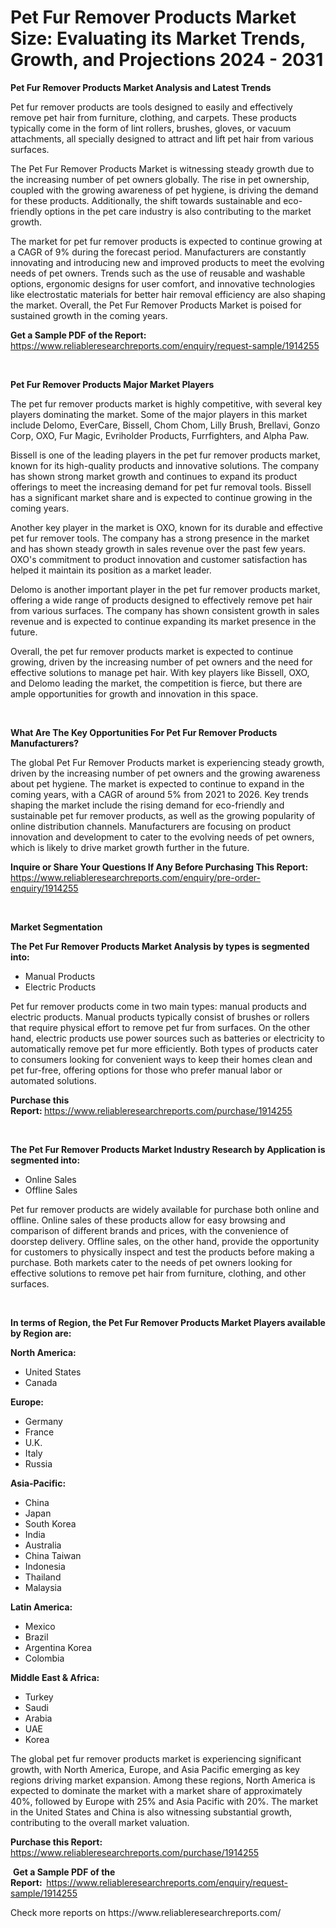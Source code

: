 <p><h1>Pet Fur Remover Products Market Size: Evaluating its Market Trends, Growth, and Projections 2024 - 2031</h1></p><p><strong>Pet Fur Remover Products Market Analysis and Latest Trends</strong></p>
<p><p>Pet fur remover products are tools designed to easily and effectively remove pet hair from furniture, clothing, and carpets. These products typically come in the form of lint rollers, brushes, gloves, or vacuum attachments, all specially designed to attract and lift pet hair from various surfaces.</p><p>The Pet Fur Remover Products Market is witnessing steady growth due to the increasing number of pet owners globally. The rise in pet ownership, coupled with the growing awareness of pet hygiene, is driving the demand for these products. Additionally, the shift towards sustainable and eco-friendly options in the pet care industry is also contributing to the market growth.</p><p>The market for pet fur remover products is expected to continue growing at a CAGR of 9% during the forecast period. Manufacturers are constantly innovating and introducing new and improved products to meet the evolving needs of pet owners. Trends such as the use of reusable and washable options, ergonomic designs for user comfort, and innovative technologies like electrostatic materials for better hair removal efficiency are also shaping the market. Overall, the Pet Fur Remover Products Market is poised for sustained growth in the coming years.</p></p>
<p><strong>Get a Sample PDF of the Report:&nbsp;</strong> <a href="https://www.reliableresearchreports.com/enquiry/request-sample/1914255">https://www.reliableresearchreports.com/enquiry/request-sample/1914255</a></p>
<p>&nbsp;</p>
<p><strong>Pet Fur Remover Products Major Market Players</strong></p>
<p><p>The pet fur remover products market is highly competitive, with several key players dominating the market. Some of the major players in this market include Delomo, EverCare, Bissell, Chom Chom, Lilly Brush, Brellavi, Gonzo Corp, OXO, Fur Magic, Evriholder Products, Furrfighters, and Alpha Paw.</p><p>Bissell is one of the leading players in the pet fur remover products market, known for its high-quality products and innovative solutions. The company has shown strong market growth and continues to expand its product offerings to meet the increasing demand for pet fur removal tools. Bissell has a significant market share and is expected to continue growing in the coming years.</p><p>Another key player in the market is OXO, known for its durable and effective pet fur remover tools. The company has a strong presence in the market and has shown steady growth in sales revenue over the past few years. OXO's commitment to product innovation and customer satisfaction has helped it maintain its position as a market leader.</p><p>Delomo is another important player in the pet fur remover products market, offering a wide range of products designed to effectively remove pet hair from various surfaces. The company has shown consistent growth in sales revenue and is expected to continue expanding its market presence in the future.</p><p>Overall, the pet fur remover products market is expected to continue growing, driven by the increasing number of pet owners and the need for effective solutions to manage pet hair. With key players like Bissell, OXO, and Delomo leading the market, the competition is fierce, but there are ample opportunities for growth and innovation in this space.</p></p>
<p>&nbsp;</p>
<p><strong>What Are The Key Opportunities For Pet Fur Remover Products Manufacturers?</strong></p>
<p><p>The global Pet Fur Remover Products market is experiencing steady growth, driven by the increasing number of pet owners and the growing awareness about pet hygiene. The market is expected to continue to expand in the coming years, with a CAGR of around 5% from 2021 to 2026. Key trends shaping the market include the rising demand for eco-friendly and sustainable pet fur remover products, as well as the growing popularity of online distribution channels. Manufacturers are focusing on product innovation and development to cater to the evolving needs of pet owners, which is likely to drive market growth further in the future.</p></p>
<p><strong>Inquire or Share Your Questions If Any Before Purchasing This Report:</strong> <a href="https://www.reliableresearchreports.com/enquiry/pre-order-enquiry/1914255">https://www.reliableresearchreports.com/enquiry/pre-order-enquiry/1914255</a></p>
<p>&nbsp;</p>
<p><strong>Market Segmentation</strong></p>
<p><strong>The Pet Fur Remover Products Market Analysis by types is segmented into:</strong></p>
<p><ul><li>Manual Products</li><li>Electric Products</li></ul></p>
<p><p>Pet fur remover products come in two main types: manual products and electric products. Manual products typically consist of brushes or rollers that require physical effort to remove pet fur from surfaces. On the other hand, electric products use power sources such as batteries or electricity to automatically remove pet fur more efficiently. Both types of products cater to consumers looking for convenient ways to keep their homes clean and pet fur-free, offering options for those who prefer manual labor or automated solutions.</p></p>
<p><strong>Purchase this Report:&nbsp;</strong><a href="https://www.reliableresearchreports.com/purchase/1914255">https://www.reliableresearchreports.com/purchase/1914255</a></p>
<p>&nbsp;</p>
<p><strong>The Pet Fur Remover Products Market Industry Research by Application is segmented into:</strong></p>
<p><ul><li>Online Sales</li><li>Offline Sales</li></ul></p>
<p><p>Pet fur remover products are widely available for purchase both online and offline. Online sales of these products allow for easy browsing and comparison of different brands and prices, with the convenience of doorstep delivery. Offline sales, on the other hand, provide the opportunity for customers to physically inspect and test the products before making a purchase. Both markets cater to the needs of pet owners looking for effective solutions to remove pet hair from furniture, clothing, and other surfaces.</p></p>
<p>&nbsp;</p>
<p><strong>In terms of Region, the Pet Fur Remover Products Market Players available by Region are:</strong></p>
<p>
    <p> <strong> North America: </strong>
        <ul>
            <li>United States</li>
            <li>Canada</li>
        </ul>
        </p> 
    <p> <strong> Europe: </strong>
        <ul>
            <li>Germany</li>
            <li>France</li>
            <li>U.K.</li>
            <li>Italy</li>
            <li>Russia</li>
        </ul>
        </p> 
    <p> <strong> Asia-Pacific: </strong>
        <ul>
            <li>China</li>
            <li>Japan</li>
            <li>South Korea</li>
            <li>India</li>
            <li>Australia</li>
            <li>China Taiwan</li>
            <li>Indonesia</li>
            <li>Thailand</li>
            <li>Malaysia</li>
        </ul>
        </p> 
    <p> <strong> Latin America: </strong>
        <ul>
            <li>Mexico</li>
            <li>Brazil</li>
            <li>Argentina Korea</li>
            <li>Colombia</li>
        </ul>
        </p> 
    <p> <strong> Middle East & Africa: </strong>
        <ul>
            <li>Turkey</li>
            <li>Saudi</li>
            <li>Arabia</li>
            <li>UAE</li>
            <li>Korea</li>
        </ul>
    </p>
    </p>
<p><p>The global pet fur remover products market is experiencing significant growth, with North America, Europe, and Asia Pacific emerging as key regions driving market expansion. Among these regions, North America is expected to dominate the market with a market share of approximately 40%, followed by Europe with 25% and Asia Pacific with 20%. The market in the United States and China is also witnessing substantial growth, contributing to the overall market valuation.</p></p>
<p><strong>Purchase this Report: </strong><a href="https://www.reliableresearchreports.com/purchase/1914255">https://www.reliableresearchreports.com/purchase/1914255</a></p>
<p>&nbsp;<strong>Get a Sample PDF of the Report:&nbsp;&nbsp;</strong><a href="https://www.reliableresearchreports.com/enquiry/request-sample/1914255">https://www.reliableresearchreports.com/enquiry/request-sample/1914255</a></p>
<p><strong></strong></p>
<p>Check more reports on https://www.reliableresearchreports.com/</p>